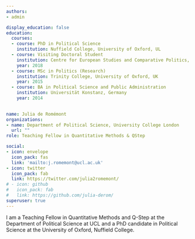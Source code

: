 ```yaml
---
authors:
- admin

display_education: false
education:
  courses:
  - course: PhD in Political Science
    institution: Nuffield College, University of Oxford, UL
  - course: Visiting Doctoral Student
    institution: Centre for European Studies and Comparative Politics, Sciences Po Paris, France
    year: 2018
  - course: MSc in Politics (Research)
    institution: Trinity College, University of Oxford, UK
    year: 2015
  - course: BA in Political Science and Public Administration
    institution: Universität Konstanz, Germany
    year: 2014
    

name: Julia de Romémont
organizations:
- name: Department of Political Science, University College London
  url: ""
role: Teaching Fellow in Quantitative Methods & QStep

social:
- icon: envelope
  icon_pack: fas
  link: 'mailto:j.romemont@ucl.ac.uk'  
- icon: twitter
  icon_pack: fab
  link: https://twitter.com/julia2romemont/
# - icon: github
#   icon_pack: fab
#   link: https://github.com/julia-derom/ 
superuser: true
---
```

I am a Teaching Fellow in Quantitative Methods and Q-Step at the Department of Political Science at UCL and a PhD candidate in Political Science at the University of Oxford, Nuffield College. 


